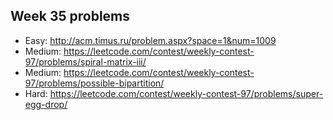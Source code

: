 ## Week 35 problems
- Easy: http://acm.timus.ru/problem.aspx?space=1&num=1009
- Medium: https://leetcode.com/contest/weekly-contest-97/problems/spiral-matrix-iii/
- Medium: https://leetcode.com/contest/weekly-contest-97/problems/possible-bipartition/
- Hard: https://leetcode.com/contest/weekly-contest-97/problems/super-egg-drop/
